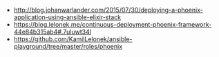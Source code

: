 

- http://blog.johanwarlander.com/2015/07/30/deploying-a-phoenix-application-using-ansible-elixir-stack
- https://blog.lelonek.me/continuous-deployment-phoenix-framework-44e84b315ab4#.7uluwt34l
- https://github.com/KamilLelonek/ansible-playground/tree/master/roles/phoenix
